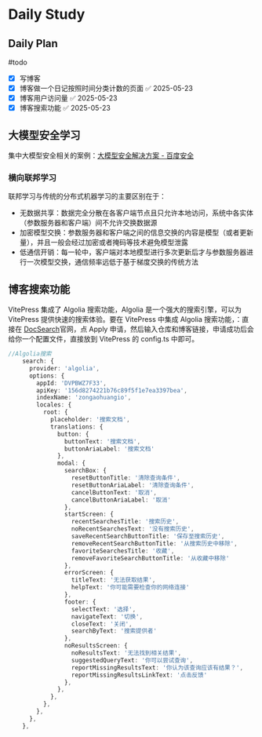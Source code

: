 # Daily Study
## Daily Plan
#todo
- [x] 写博客
- [x] 博客做一个日记按照时间分类计数的页面 ✅ 2025-05-23
- [x] 博客用户访问量 ✅ 2025-05-23
- [x] 博客搜索功能 ✅ 2025-05-23

## 大模型安全学习
集中大模型安全相关的案例：[大模型安全解决方案 - 百度安全](https://shadu.baidu.com/product/llmsec)
### 横向联邦学习
联邦学习与传统的分布式机器学习的主要区别在于：
- 无数据共享：数据完全分散在各客户端节点且只允许本地访问，系统中各实体（参数服务器和客户端）间不允许交换数据源
- 加密模型交换：参数服务器和客户端之间的信息交换的内容是模型（或者更新量），并且一般会经过加密或者掩码等技术避免模型泄露
- 低通信开销：每一轮中，客户端对本地模型进行多次更新后才与参数服务器进行一次模型交换，通信频率远低于基于梯度交换的传统方法

## 博客搜索功能
VitePress 集成了 Algolia 搜索功能，Algolia 是一个强大的搜索引擎，可以为 VitePress 提供快速的搜索体验。要在 VitePress 中集成 Algolia 搜索功能，：直接在 [DocSearch](https://docsearch.algolia.com/)官网，点 Apply 申请，然后输入仓库和博客链接，申请成功后会给你一个配置文件，直接放到 VitePress 的 config.ts 中即可。
```ts
//Algolia搜索
    search: {
      provider: 'algolia',
      options: {
        appId: 'DVPBWZ7F33',
        apiKey: '156d8274221b76c89f5f1e7ea3397bea',
        indexName: 'zongaohuangio',
        locales: {
          root: {
            placeholder: '搜索文档',
            translations: {
              button: {
                buttonText: '搜索文档',
                buttonAriaLabel: '搜索文档'
              },
              modal: {
                searchBox: {
                  resetButtonTitle: '清除查询条件',
                  resetButtonAriaLabel: '清除查询条件',
                  cancelButtonText: '取消',
                  cancelButtonAriaLabel: '取消'
                },
                startScreen: {
                  recentSearchesTitle: '搜索历史',
                  noRecentSearchesText: '没有搜索历史',
                  saveRecentSearchButtonTitle: '保存至搜索历史',
                  removeRecentSearchButtonTitle: '从搜索历史中移除',
                  favoriteSearchesTitle: '收藏',
                  removeFavoriteSearchButtonTitle: '从收藏中移除'
                },
                errorScreen: {
                  titleText: '无法获取结果',
                  helpText: '你可能需要检查你的网络连接'
                },
                footer: {
                  selectText: '选择',
                  navigateText: '切换',
                  closeText: '关闭',
                  searchByText: '搜索提供者'
                },
                noResultsScreen: {
                  noResultsText: '无法找到相关结果',
                  suggestedQueryText: '你可以尝试查询',
                  reportMissingResultsText: '你认为该查询应该有结果？',
                  reportMissingResultsLinkText: '点击反馈'
                },
              },
            },
          },
        },
      },
    },


```
